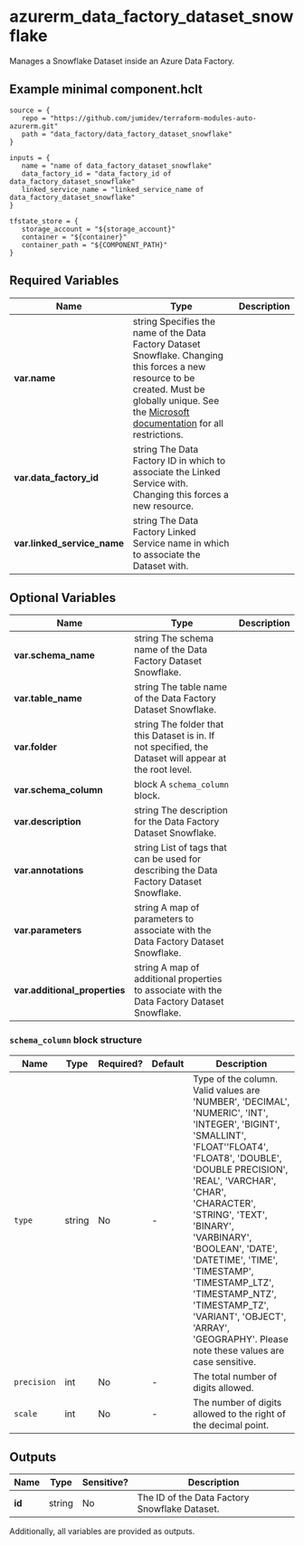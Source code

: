 # azurerm_data_factory_dataset_snowflake

Manages a Snowflake Dataset inside an Azure Data Factory.

## Example minimal component.hclt

```hcl
source = {
   repo = "https://github.com/jumidev/terraform-modules-auto-azurerm.git" 
   path = "data_factory/data_factory_dataset_snowflake" 
}

inputs = {
   name = "name of data_factory_dataset_snowflake" 
   data_factory_id = "data_factory_id of data_factory_dataset_snowflake" 
   linked_service_name = "linked_service_name of data_factory_dataset_snowflake" 
}

tfstate_store = {
   storage_account = "${storage_account}" 
   container = "${container}" 
   container_path = "${COMPONENT_PATH}" 
}

```

## Required Variables

| Name | Type |  Description |
| ---- | --------- |  ----------- |
| **var.name** | string  Specifies the name of the Data Factory Dataset Snowflake. Changing this forces a new resource to be created. Must be globally unique. See the [Microsoft documentation](https://docs.microsoft.com/azure/data-factory/naming-rules) for all restrictions. | 
| **var.data_factory_id** | string  The Data Factory ID in which to associate the Linked Service with. Changing this forces a new resource. | 
| **var.linked_service_name** | string  The Data Factory Linked Service name in which to associate the Dataset with. | 

## Optional Variables

| Name | Type |  Description |
| ---- | --------- |  ----------- |
| **var.schema_name** | string  The schema name of the Data Factory Dataset Snowflake. | 
| **var.table_name** | string  The table name of the Data Factory Dataset Snowflake. | 
| **var.folder** | string  The folder that this Dataset is in. If not specified, the Dataset will appear at the root level. | 
| **var.schema_column** | block  A `schema_column` block. | 
| **var.description** | string  The description for the Data Factory Dataset Snowflake. | 
| **var.annotations** | string  List of tags that can be used for describing the Data Factory Dataset Snowflake. | 
| **var.parameters** | string  A map of parameters to associate with the Data Factory Dataset Snowflake. | 
| **var.additional_properties** | string  A map of additional properties to associate with the Data Factory Dataset Snowflake. | 

### `schema_column` block structure

| Name | Type | Required? | Default | Description |
| ---- | ---- | --------- | ------- | ----------- |
| `type` | string | No | - | Type of the column. Valid values are 'NUMBER', 'DECIMAL', 'NUMERIC', 'INT', 'INTEGER', 'BIGINT', 'SMALLINT', 'FLOAT''FLOAT4', 'FLOAT8', 'DOUBLE', 'DOUBLE PRECISION', 'REAL', 'VARCHAR', 'CHAR', 'CHARACTER', 'STRING', 'TEXT', 'BINARY', 'VARBINARY', 'BOOLEAN', 'DATE', 'DATETIME', 'TIME', 'TIMESTAMP', 'TIMESTAMP_LTZ', 'TIMESTAMP_NTZ', 'TIMESTAMP_TZ', 'VARIANT', 'OBJECT', 'ARRAY', 'GEOGRAPHY'. Please note these values are case sensitive. |
| `precision` | int | No | - | The total number of digits allowed. |
| `scale` | int | No | - | The number of digits allowed to the right of the decimal point. |



## Outputs

| Name | Type | Sensitive? | Description |
| ---- | ---- | --------- | --------- |
| **id** | string | No  | The ID of the Data Factory Snowflake Dataset. | 

Additionally, all variables are provided as outputs.
